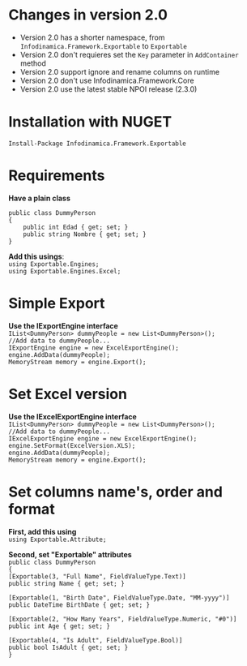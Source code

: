 # Changes in version 2.0
* Version 2.0 has a shorter namespace, from `Infodinamica.Framework.Exportable` to `Exportable`
* Version 2.0 don't requieres set the `Key` parameter in `AddContainer` method
* Version 2.0 support ignore and rename columns on runtime
* Version 2.0 don't use Infodinamica.Framework.Core
* Version 2.0 use the latest stable NPOI release (2.3.0)

# Installation with NUGET
`Install-Package Infodinamica.Framework.Exportable`

# Requirements
**Have a plain class**   
```
public class DummyPerson
{
    public int Edad { get; set; }
    public string Nombre { get; set; }
}
```

**Add this usings**:   
`using Exportable.Engines;`  
`using Exportable.Engines.Excel;`

# Simple Export   
**Use the IExportEngine interface**  
`IList<DummyPerson> dummyPeople = new List<DummyPerson>();`    
`//Add data to dummyPeople...`   
`IExportEngine engine = new ExcelExportEngine();`  
`engine.AddData(dummyPeople); `  
`MemoryStream memory = engine.Export();`  


# Set Excel version
**Use the IExcelExportEngine interface**  
`IList<DummyPerson> dummyPeople = new List<DummyPerson>();`    
`//Add data to dummyPeople...`   
`IExcelExportEngine engine = new ExcelExportEngine();`  
`engine.SetFormat(ExcelVersion.XLS);`    
`engine.AddData(dummyPeople); `  
`MemoryStream memory = engine.Export();` 


# Set columns name's, order and format
**First, add this using**    
`using Exportable.Attribute;`      

**Second, set "Exportable" attributes**    
`public class DummyPerson`   
`{`   
`[Exportable(3, "Full Name", FieldValueType.Text)]`    
`public string Name { get; set; }`    

`[Exportable(1, "Birth Date", FieldValueType.Date, "MM-yyyy")]`   
`public DateTime BirthDate { get; set; }`   

`[Exportable(2, "How Many Years", FieldValueType.Numeric, "#0")]`   
`public int Age { get; set; }`   

`[Exportable(4, "Is Adult", FieldValueType.Bool)]`    
`public bool IsAdult { get; set; }  `   
`}`
